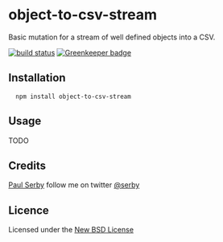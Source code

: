 # object-to-csv-stream

Basic mutation for a stream of well defined objects into a CSV.

[![build status](https://secure.travis-ci.org/serby/object-to-csv-stream.png)](http://travis-ci.org/serby/object-to-csv-stream) [![Greenkeeper badge](https://badges.greenkeeper.io/serby/object-to-csv-stream.svg)](https://greenkeeper.io/)

## Installation

      npm install object-to-csv-stream

## Usage

TODO

## Credits
[Paul Serby](https://github.com/serby/) follow me on twitter [@serby](http://twitter.com/serby)

## Licence
Licensed under the [New BSD License](http://opensource.org/licenses/bsd-license.php)
